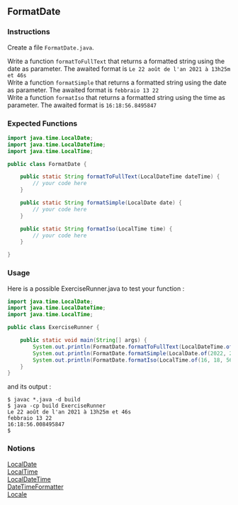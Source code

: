 ## FormatDate

### Instructions

Create a file `FormatDate.java`.

Write a function `formatToFullText` that returns a formatted string using the date as parameter. The awaited format is `Le 22 août de l'an 2021 à 13h25m et 46s`    
Write a function `formatSimple` that returns a formatted string using the date as parameter. The awaited format is `febbraio 13 22`  
Write a function `formatIso` that returns a formatted string using the time as parameter. The awaited format is `16:18:56.8495847`

### Expected Functions

```java
import java.time.LocalDate;
import java.time.LocalDateTime;
import java.time.LocalTime;

public class FormatDate {

    public static String formatToFullText(LocalDateTime dateTime) {
        // your code here
    }

    public static String formatSimple(LocalDate date) {
        // your code here
    }

    public static String formatIso(LocalTime time) {
        // your code here
    }

}
```

### Usage

Here is a possible ExerciseRunner.java to test your function :

```java
import java.time.LocalDate;
import java.time.LocalDateTime;
import java.time.LocalTime;

public class ExerciseRunner {

    public static void main(String[] args) {
        System.out.println(FormatDate.formatToFullText(LocalDateTime.of(2021, 8, 22, 13, 25, 46)));
        System.out.println(FormatDate.formatSimple(LocalDate.of(2022, 2, 13)));
        System.out.println(FormatDate.formatIso(LocalTime.of(16, 18, 56, 8495847)));
    }
}
```

and its output :
```shell
$ javac *.java -d build
$ java -cp build ExerciseRunner 
Le 22 août de l'an 2021 à 13h25m et 46s
febbraio 13 22
16:18:56.008495847
$ 
```

### Notions
[LocalDate](https://docs.oracle.com/en/java/javase/17/docs/api/java.base/java/time/LocalDate.html)  
[LocalTime](https://docs.oracle.com/en/java/javase/17/docs/api/java.base/java/time/LocalTime.html)  
[LocalDateTime](https://docs.oracle.com/en/java/javase/17/docs/api/java.base/java/time/LocalDateTime.html)  
[DateTimeFormatter](https://docs.oracle.com/en/java/javase/17/docs/api/java.base/java/time/format/DateTimeFormatter.html)  
[Locale](https://docs.oracle.com/en/java/javase/17/docs/api/java.base/java/util/Locale.html)